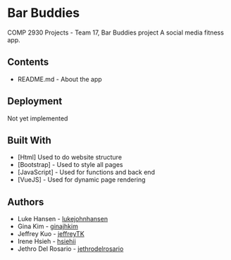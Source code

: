 # Bar Buddies
COMP 2930 Projects - Team 17, Bar Buddies project
A social media fitness app.

## Contents
* README.md - About the app


## Deployment

Not yet implemented

## Built With

* [Html] Used to do website structure
* [Bootstrap] - Used to style all pages
* [JavaScript] - Used for functions and back end
* [VueJS] - Used for dynamic page rendering

## Authors

* Luke Hansen - [lukejohnhansen](https://github.com/lukejohnhansen)
* Gina Kim - [ginajhkim](https://github.com/ginajhkim)
* Jeffrey Kuo - [jeffreyTK](https://github.com/JeffreyTK)
* Irene Hsieh - [hsiehii](https://github.com/hsiehii)
* Jethro Del Rosario - [jethrodelrosario](https://github.com/jethrodelrosario)